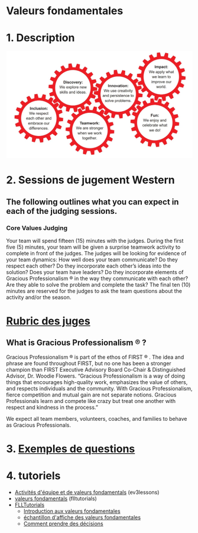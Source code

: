 # Valeurs fondamentales

# 1. Description
![image](Core-Values.jpg)


# 2. Sessions de jugement Western

## The following outlines what you can expect in each of the judging sessions.
### Core Values Judging

Your team will spend fifteen (15) minutes with the judges. During the first five (5) minutes, your team will be
given a surprise teamwork activity to complete in front of the judges. The judges will be looking for evidence of
your team dynamics: How well does your team communicate? Do they respect each other? Do they
incorporate each other’s ideas into the solution? Does your team have leaders? Do they incorporate elements
of Gracious Professionalism ® in the way they communicate with each other? Are they able to solve the problem
and complete the task?
The final ten (10) minutes are reserved for the judges to ask the team questions about the activity and/or the
season.

# [Rubric des juges](rubricsValues.pdf)

## What is Gracious Professionalism ® ?

Gracious Professionalism ® is part of the ethos of FIRST ® . The idea and phrase are found throughout FIRST, but
no one has been a stronger champion than FIRST Executive Advisory Board Co-Chair & Distinguished Advisor,
Dr. Woodie Flowers. “Gracious Professionalism is a way of doing things that encourages high-quality work,
emphasizes the value of others, and respects individuals and the community. With Gracious Professionalism,
fierce competition and mutual gain are not separate notions. Gracious Professionals learn and compete like
crazy but treat one another with respect and kindness in the process.”

We expect all team members, volunteers, coaches, and families to behave as Gracious Professionals.

# 3. [Exemples de questions](2a-InterviewSampleQuestions-CoreValues-Rick.pdf)

# 4. tutoriels
* [Activités d'équipe et de valeurs fondamentals](http://archive.ev3lessons.com/web/ev3lessons-v4.9.0/corevalues.html) (ev3lessons)
* [valeurs fondamentals](http://flltutorials.com/CoreValues.html) (flltutorials)
* [FLLTutorials](http://flltutorials.com/CoreValues.html)
    * [Introduction aux valeurs fondamentales](http://flltutorials.com/translations/en-us/CoreValues/IntroductiontoCV.pdf)
    * [échantillon d'affiche des valeurs fondamentales](http://flltutorials.com/translations/en-us/CoreValues/CVPoster.pdf)
    * [Comment prendre des décisions](http://flltutorials.com/translations/en-us/CoreValues/MakingDecisions.pdf)
